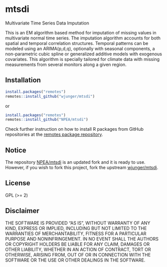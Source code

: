 # mtsdi
Multivariate Time Series Data Imputation

This is an EM algorithm based method for imputation of missing values in multivariate normal time series. The imputation algorithm accounts for both spatial and temporal correlation structures. Temporal patterns can be modeled using an ARIMA(p,d,q), optionally with seasonal components, a non-parametric cubic spline or generalized additive models with exogenous covariates. This algorithm is specially tailored for climate data with missing measurements from several monitors along a given region.


## Installation

```r
install.packages("remotes")
remotes::install_github("wjunger/mtsdi")
```

or

```r
install.packages("remotes")
remotes::install_github("NPEA/mtsdi")
```

Check further instruction on how to install R packages from GitHub repositories at the [remotes package repository](https://github.com/r-lib/remotes).

## Notice

The repository [NPEA/mtsdi](https://github.com/NPEA/mtsdi) is an updated fork and it is ready to use. However, if you wish to fork this project, fork the upstream [wjunger/mtsdi](https://github.com/wjunger/mtsdi).

## License

GPL (>= 2)

## Disclaimer

THE SOFTWARE IS PROVIDED “AS IS”, WITHOUT WARRANTY OF ANY KIND, EXPRESS OR IMPLIED, INCLUDING BUT NOT LIMITED TO THE WARRANTIES OF MERCHANTABILITY, FITNESS FOR A PARTICULAR PURPOSE AND NONINFRINGEMENT. IN NO EVENT SHALL THE AUTHORS OR COPYRIGHT HOLDERS BE LIABLE FOR ANY CLAIM, DAMAGES OR OTHER LIABILITY, WHETHER IN AN ACTION OF CONTRACT, TORT OR OTHERWISE, ARISING FROM, OUT OF OR IN CONNECTION WITH THE SOFTWARE OR THE USE OR OTHER DEALINGS IN THE SOFTWARE.
